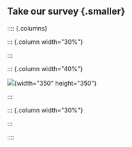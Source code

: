 ## Take our survey {.smaller}

:::: {.columns}

::: {.column width="30%"}

:::

::: {.column width="40%"}

![](qrcode.png){width="350" height="350"}


:::

::: {.column width="30%"}

:::

::::

